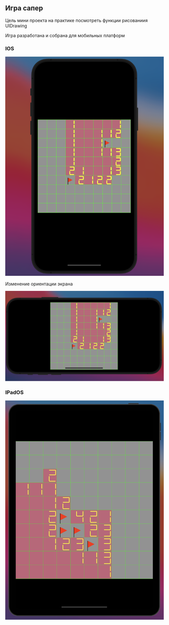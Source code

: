 ## Игра сапер

Цель мини проекта на практике посмотреть функции рисованиия UIDrawing 

Игра разработана и собрана для мобильных платформ

### IOS

![](https://raw.githubusercontent.com/grishutenkopavel/EduIOS/master/minesweeper/Снимок%20экрана%202021-08-01%20в%2020.40.15.png?token=ARYNTHB7DMVURE54B4GTOQDBCANMK)

Изменение ориентации экрана

![](https://raw.githubusercontent.com/grishutenkopavel/EduIOS/master/minesweeper/Снимок%20экрана%202021-08-01%20в%2020.40.31.png?token=ARYNTHGYQNLCZALQXIMMNTDBCANOW)

### IPadOS

![](https://raw.githubusercontent.com/grishutenkopavel/EduIOS/master/minesweeper/Снимок%20экрана%202021-08-01%20в%2020.39.28.png?token=ARYNTHDQGNGBZ66DZGIMLQ3BCANCG)
